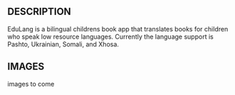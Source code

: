 DESCRIPTION
------------

EduLang is a bilingual childrens book app that translates books for children who speak low resource languages. Currently the language support is Pashto, Ukrainian, Somali, and Xhosa.

IMAGES
------------
images to come
